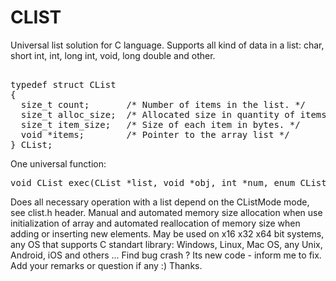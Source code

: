 # CLIST
Universal list solution for C language.
Supports all kind of data in a list: char, short int, int, long int, void, long double and other.
<pre>  
typedef struct CList  
{  
  size_t count;       /* Number of items in the list. */  
  size_t alloc_size;  /* Allocated size in quantity of items - not bytes! */  
  size_t item_size;   /* Size of each item in bytes. */  
  void *items;        /* Pointer to the array list */  
} CList;  
</pre>  
One universal function:  
<pre>
void CList_exec(CList *list, void *obj, int *num, enum CListMode mode);
</pre>
Does all necessary operation with a list depend on the CListMode mode, see clist.h header.
Manual and automated memory size allocation when use initialization of array and
automated reallocation of memory size when adding or inserting new elements.
May be used on x16 x32 x64 bit systems, any OS that supports C standart library:
Windows, Linux, Mac OS, any Unix, Android, iOS and others ...
Find bug crash ? Its new code - inform me to fix.
Add your remarks or question if any :) Thanks.
